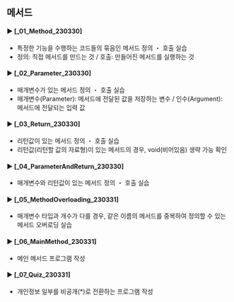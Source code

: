 ####
## 메서드
####
#### ► [_01_Method_230330]
- 특정한 기능을 수행하는 코드들의 묶음인 메서드 정의 ・ 호출 실습
- 정의: 직접 메서드를 만드는 것 / 호출: 만들어진 메서드를 실행하는 것
####
#### ► [_02_Parameter_230330]
- 매개변수가 있는 메서드 정의 ・ 호출 실습
- 매개변수(Parameter): 메서드에 전달된 값을 저장하는 변수 / 인수(Argument): 메서드에 전달되는 입력 값
####
#### ► [_03_Return_230330]
- 리턴값이 있는 메서드 정의 ・ 호출 실습
- 리턴값(리턴할 값의 자료형)이 있는 메서드의 경우, void(비어있음) 생략 가능 확인
####
#### ► [_04_ParameterAndReturn_230330]
- 매개변수와 리턴값이 있는 메서드 정의 ・ 호출 실습
####
#### ► [_05_MethodOverloading_230331]
- 매개변수 타입과 개수가 다를 경우, 같은 이름의 메서드를 중복하여 정의할 수 있는 메서드 오버로딩 실습
####
#### ► [_06_MainMethod_230331]
- 메인 메서드 프로그램 작성
####
#### ► [_07_Quiz_230331]
- 개인정보 일부를 비공개(*)로 전환하는 프로그램 작성
####
